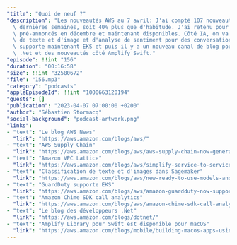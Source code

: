 ```yaml
---
"title": "Quoi de neuf ?"
"description": "Les nouveautés AWS au 7 avril: J'ai compté 107 nouveautés ces deux\
  \ dernières semaines, soit 40% plus que d'habitude. J'ai retenu pour vous deux services\
  \ pré-annoncés en décembre et maintenant disponibles. Côté IA, on va parler de classification\
  \ de texte et d'image et d'analyse de sentiment pour des conversations. GuardDuty\
  \ supporte maintenant EKS et puis il y a un nouveau canal de blog pour les développeurs\
  \ .Net et des nouveautés côté Amplify Swift."
"episode": !!int "156"
"duration": "00:16:58"
"size": !!int "32580672"
"file": "156.mp3"
"category": "podcasts"
"appleEpisodeId": !!int "1000663120194"
"guests": []
"publication": "2023-04-07 07:00:00 +0200"
"author": "Sébastien Stormacq"
"social-background": "podcast-artwork.png"
"links":
- "text": "Le blog AWS News"
  "link": "https://aws.amazon.com/blogs/aws/"
- "text": "AWS Supply Chain"
  "link": "https://aws.amazon.com/blogs/aws/aws-supply-chain-now-generally-available-mitigate-risks-and-lower-costs-with-increased-visibility-and-actionable-insights/"
- "text": "Amazon VPC Lattice"
  "link": "https://aws.amazon.com/blogs/aws/simplify-service-to-service-connectivity-security-and-monitoring-with-amazon-vpc-lattice-now-generally-available"
- "text": "Classification de texte et d'images dans Sagemaker"
  "link": "https://aws.amazon.com/blogs/aws/new-ready-to-use-models-and-support-for-custom-text-and-image-classification-models-in-amazon-sagemaker-canvas/"
- "text": "GuardDuty supporte EKS"
  "link": "https://aws.amazon.com/blogs/aws/amazon-guardduty-now-supports-amazon-eks-runtime-monitoring/"
- "text": "Amazon Chime SDK call analytics"
  "link": "https://aws.amazon.com/blogs/aws/amazon-chime-sdk-call-analytics-real-time-voice-tone-analysis-and-speaker-search/"
- "text": "Le blog des développeurs .Net"
  "link": "https://aws.amazon.com/blogs/dotnet/"
- "text": "Amplify Library pour Swift est disponible pour macOS"
  "link": "https://aws.amazon.com/blogs/mobile/building-macos-apps-using-amplify-library-for-swift/"
---
```

